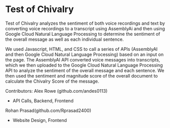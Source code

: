 # Test of Chivalry

Test of Chivalry analyzes the sentiment of both voice recordings and text by converting voice recordings to a transcript using AssemblyAi and then using Google Cloud Natural Language Processing to determine the sentiment of the overall message as well as each individual sentence.

We used Javascript, HTML, and CSS to call a series of APIs (AssemblyAI and then Google Cloud Natural Language Processing) based on an input on the page. The AssemblyAI API converted voice messages into transcripts, which we then uploaded to the Google Cloud Natural Language Processing API to analyze the sentiment of the overall message and each sentence. We then used the sentiment and magnitude score of the overall document to calculate the Chivalry Score of the message.

Contributors:
Alex Rowe (github.com/andes0113)
- API Calls, Backend, Frontend


Rohan Prasad(github.com/Rprasad2400)
- Website Design, Frontend
